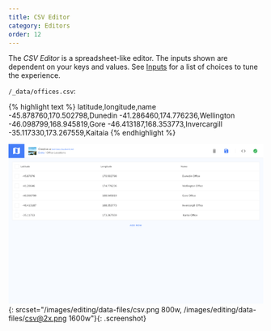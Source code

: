 ```yaml
---
title: CSV Editor
category: Editors
order: 12
---
```


The *CSV Editor* is a spreadsheet-like editor. The inputs shown are dependent on your keys and values. See [Inputs](/editing/interfaces/inputs/) for a list of choices to tune the experience.

`/_data/offices.csv`:

{% highlight text %}
latitude,longitude,name
-45.878760,170.502798,Dunedin
-41.286460,174.776236,Wellington
-46.098799,168.945819,Gore
-46.413187,168.353773,Invercargill
-35.117330,173.267559,Kaitaia
{% endhighlight %}

![CSV interface](/images/editing/data-files/csv.png){: srcset="/images/editing/data-files/csv.png 800w, /images/editing/data-files/csv@2x.png 1600w"}{: .screenshot}

